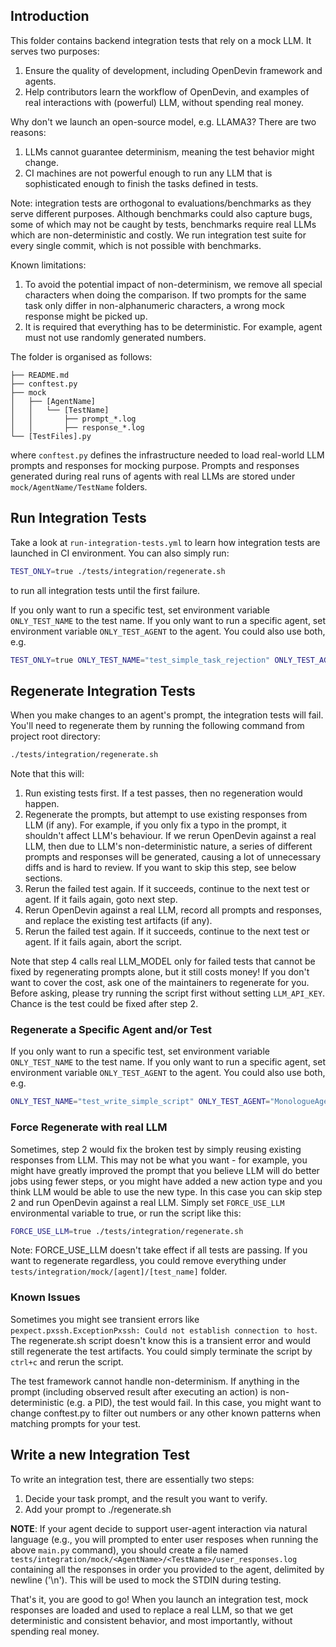 ## Introduction

This folder contains backend integration tests that rely on a mock LLM. It serves
two purposes:
1. Ensure the quality of development, including OpenDevin framework and agents.
2. Help contributors learn the workflow of OpenDevin, and examples of real interactions
with (powerful) LLM, without spending real money.

Why don't we launch an open-source model, e.g. LLAMA3? There are two reasons:
1. LLMs cannot guarantee determinism, meaning the test behavior might change.
2. CI machines are not powerful enough to run any LLM that is sophisticated enough
to finish the tasks defined in tests.

Note: integration tests are orthogonal to evaluations/benchmarks
as they serve different purposes. Although benchmarks could also
capture bugs, some of which may not be caught by tests, benchmarks
require real LLMs which are non-deterministic and costly.
We run integration test suite for every single commit, which is
not possible with benchmarks.

Known limitations:
1. To avoid the potential impact of non-determinism, we remove all special
characters when doing the comparison. If two prompts for the same task only
differ in non-alphanumeric characters, a wrong mock response might be picked up.
2. It is required that everything has to be deterministic. For example, agent
must not use randomly generated numbers.

The folder is organised as follows:

```
├── README.md
├── conftest.py
├── mock
│   ├── [AgentName]
│   │   └── [TestName]
│   │       ├── prompt_*.log
│   │       ├── response_*.log
└── [TestFiles].py
```

where `conftest.py` defines the infrastructure needed to load real-world LLM prompts
and responses for mocking purpose. Prompts and responses generated during real runs
of agents with real LLMs are stored under `mock/AgentName/TestName` folders.

## Run Integration Tests

Take a look at `run-integration-tests.yml` to learn how integration tests are
launched in CI environment. You can also simply run:

```bash
TEST_ONLY=true ./tests/integration/regenerate.sh
```

to run all integration tests until the first failure.

If you only want to run a specific test, set environment variable
`ONLY_TEST_NAME` to the test name. If you only want to run a specific agent,
set environment variable `ONLY_TEST_AGENT` to the agent. You could also use both,
e.g.

```bash
TEST_ONLY=true ONLY_TEST_NAME="test_simple_task_rejection" ONLY_TEST_AGENT="ManagerAgent" ./tests/integration/regenerate.sh
```


## Regenerate Integration Tests
When you make changes to an agent's prompt, the integration tests will fail. You'll need to regenerate them
by running the following command from project root directory:
```bash
./tests/integration/regenerate.sh
```
Note that this will:
1. Run existing tests first. If a test passes, then no regeneration would happen.
2. Regenerate the prompts, but attempt to use existing responses from LLM (if any).
For example, if you only fix a typo in the prompt, it shouldn't affect LLM's behaviour.
If we rerun OpenDevin against a real LLM, then due to LLM's non-deterministic nature,
a series of different prompts and responses will be generated, causing a lot of
unnecessary diffs and is hard to review. If you want to skip this step, see below
sections.
3. Rerun the failed test again. If it succeeds, continue to the next test or agent.
If it fails again, goto next step.
4. Rerun OpenDevin against a real LLM, record all prompts and
responses, and replace the existing test artifacts (if any).
5. Rerun the failed test again. If it succeeds, continue to the next test or agent.
If it fails again, abort the script.

Note that step 4 calls real LLM_MODEL only for failed tests that cannot be fixed
by regenerating prompts alone, but it still costs money! If you don't want
to cover the cost, ask one of the maintainers to regenerate for you. Before asking,
please try running the script first without setting `LLM_API_KEY`. Chance is the
test could be fixed after step 2.

### Regenerate a Specific Agent and/or Test

If you only want to run a specific test, set environment variable
`ONLY_TEST_NAME` to the test name. If you only want to run a specific agent,
set environment variable `ONLY_TEST_AGENT` to the agent. You could also use both,
e.g.

```bash
ONLY_TEST_NAME="test_write_simple_script" ONLY_TEST_AGENT="MonologueAgent" ./tests/integration/regenerate.sh
```

### Force Regenerate with real LLM

Sometimes, step 2 would fix the broken test by simply reusing existing responses
from LLM. This may not be what you want - for example, you might have greatly improved
the prompt that you believe LLM will do better jobs using fewer steps, or you might
have added a new action type and you think LLM would be able to use the new type.
In this case you can skip step 2 and run OpenDevin against a real LLM. Simply
set `FORCE_USE_LLM` environmental variable to true, or run the script like this:

```bash
FORCE_USE_LLM=true ./tests/integration/regenerate.sh
```

Note: FORCE_USE_LLM doesn't take effect if all tests are passing. If you want to
regenerate regardless, you could remove everything under `tests/integration/mock/[agent]/[test_name]`
folder.

### Known Issues

Sometimes you might see transient errors like `pexpect.pxssh.ExceptionPxssh: Could not establish connection to host`.
The regenerate.sh script doesn't know this is a transient error and would still regenerate the test artifacts. You could simply
terminate the script by `ctrl+c` and rerun the script.

The test framework cannot handle non-determinism. If anything in the prompt (including
observed result after executing an action) is non-deterministic (e.g. a PID), the
test would fail. In this case, you might want to change conftest.py to filter out
numbers or any other known patterns when matching prompts for your test.

## Write a new Integration Test

To write an integration test, there are essentially two steps:

1. Decide your task prompt, and the result you want to verify.
2. Add your prompt to ./regenerate.sh

**NOTE**: If your agent decide to support user-agent interaction via natural language (e.g., you will prompted to enter user resposes when running the above `main.py` command), you should create a file named `tests/integration/mock/<AgentName>/<TestName>/user_responses.log` containing all the responses in order you provided to the agent, delimited by newline ('\n'). This will be used to mock the STDIN during testing.

That's it, you are good to go! When you launch an integration test, mock
responses are loaded and used to replace a real LLM, so that we get
deterministic and consistent behavior, and most importantly, without spending real
money.
